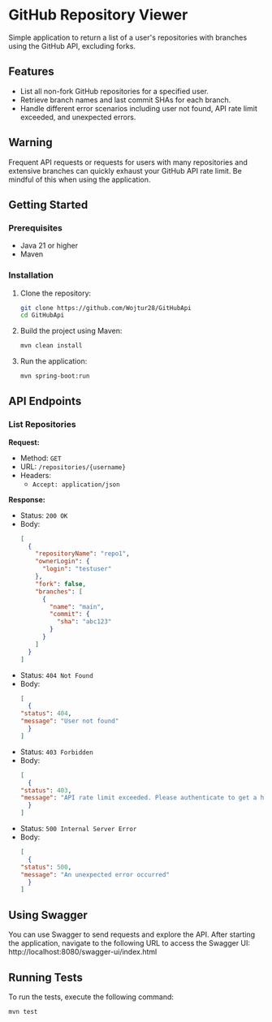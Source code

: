 # GitHub Repository Viewer

Simple application to return a list of a user's repositories with branches using the GitHub API, excluding forks.

## Features

- List all non-fork GitHub repositories for a specified user.
- Retrieve branch names and last commit SHAs for each branch.
- Handle different error scenarios including user not found, API rate limit exceeded, and unexpected errors.

## Warning

Frequent API requests or requests for users with many repositories and extensive branches can quickly exhaust your GitHub API rate limit. Be mindful of this when using the application.

## Getting Started

### Prerequisites

- Java 21 or higher
- Maven

### Installation

1. Clone the repository:

    ```sh
    git clone https://github.com/Wojtur28/GitHubApi
    cd GitHubApi
    ```

2. Build the project using Maven:

    ```sh
    mvn clean install
    ```

3. Run the application:

    ```sh
    mvn spring-boot:run
    ```

## API Endpoints

### List Repositories

**Request:**

- Method: `GET`
- URL: `/repositories/{username}`
- Headers:
    - `Accept: application/json`

**Response:**

- Status: `200 OK`
- Body:
  ```json
  [
    {
      "repositoryName": "repo1",
      "ownerLogin": {
        "login": "testuser"
      },
      "fork": false,
      "branches": [
        {
          "name": "main",
          "commit": {
            "sha": "abc123"
          }
        }
      ]
    }
  ]

- Status: `404 Not Found`
- Body:
  ```json
  [
    {
  "status": 404,
  "message": "User not found"
    }
  ]

- Status: `403 Forbidden`
- Body:
  ```json
  [
    {
  "status": 403,
  "message": "API rate limit exceeded. Please authenticate to get a higher rate limit."
    }
  ]

- Status: `500 Internal Server Error`
- Body:
  ```json
  [
    {
  "status": 500,
  "message": "An unexpected error occurred"
    }
  ]

## Using Swagger

You can use Swagger to send requests and explore the API.
After starting the application, navigate to the following URL to access the Swagger UI: \
http://localhost:8080/swagger-ui/index.html


## Running Tests

To run the tests, execute the following command:

```sh
mvn test
```

